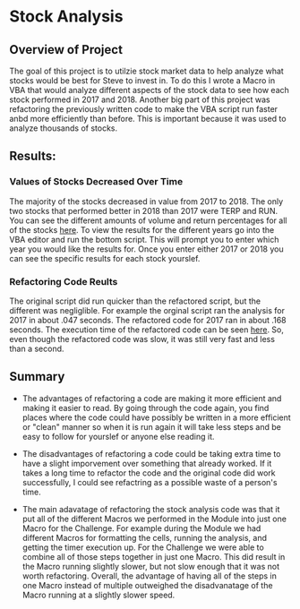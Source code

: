 # Stock Analysis

## Overview of Project
The goal of this project is to utilzie stock market data to help analyze what stocks would be best for Steve to invest in. To do this I wrote a Macro in VBA that would analyze different aspects of the stock data to see how each stock performed in 2017 and 2018. Another big part of this project was refactoring the previously written code to make the VBA script run faster anbd more efficiently than before. This is important because it was used to analyze thousands of stocks.  

## Results: 
### Values of Stocks Decreased Over Time 
The majority of the stocks decreased in value from 2017 to 2018. The only two stocks that performed better in 2018 than 2017 were TERP and RUN. You can see the different amounts of volume and return percentages for all of the stocks [here](https://github.com/jmerenstein/stock-analysis/blob/main/VBA_Challenge.xlsm). To view the results for the different years go into the VBA editor and run the bottom script. This will prompt you to enter which year you would like the results for. Once you enter either 2017 or 2018 you can see the specific results for each stock yourslef. 

### Refactoring Code Reults
The original script did run quicker than the refactored script, but the different was negliglible. For example the orginal script ran the analysis for 2017 in about .047 seconds. The refactored code for 2017 ran in about .168 seconds. The execution time of the refactored code can be seen [here](https://github.com/jmerenstein/stock-analysis/blob/main/VBA_Challenge_2017.png). So, even though the refactored code was slow, it was still very fast and less than a second. 

## Summary
- The advantages of refactoring a code are making it more efficient and making it easier to read. By going through the code again, you find places where the code could have possibly be written in a more efficient or "clean" manner so when it is run again it will take less steps and be easy to follow for yourslef or anyone else reading it.

- The disadvantages of refactoring a code could be taking extra time to have a slight imporvement over something that already worked. If it takes a long time to refactor the code and the original code did work successfully, I could see refactring as a possible waste of a person's time.

- The main adavatage of refactoring the stock analysis code was that it put all of the different Macros we performed in the Module into just one Macro for the Challenge. For example during the Module we had different Macros for formatting the cells, running the analysis, and getting the timer execution up. For the Challenge we were able to combine all of those steps together in just one Macro. This did result in the Macro running slightly slower, but not slow enough that it was not worth refactoring. Overall, the advantage of having all of the steps in one Macro instead of multiple outweighed the disadvanatage of the Macro running at a slightly slower speed. 


